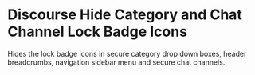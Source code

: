 # Discourse Hide Category and Chat Channel Lock Badge Icons
Hides the lock badge icons in secure category drop down boxes, header breadcrumbs, navigation sidebar menu and secure chat channels.
